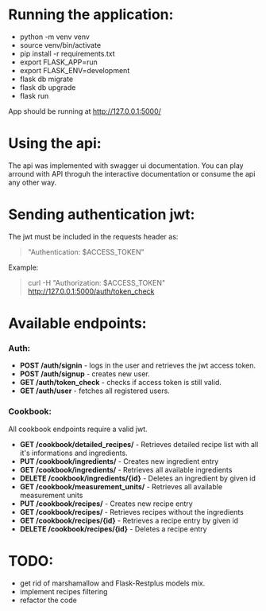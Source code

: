 # Running the application:

- python -m venv venv
- source venv/bin/activate
- pip install -r requirements.txt
- export FLASK_APP=run
- export FLASK_ENV=development
- flask db migrate
- flask db upgrade
- flask run

App should be running at http://127.0.0.1:5000/

# Using the api:
The api was implemented with swagger ui documentation. You can play arround with API throguh the interactive documentation or consume the api any other way.

# Sending authentication jwt:
The jwt must be included in the requests header as:
>"Authentication: $ACCESS_TOKEN"

Example:
>curl -H "Authorization: $ACCESS_TOKEN"  http://127.0.0.1:5000/auth/token_check

# Available endpoints:
### Auth:
- **POST /auth/signin**  - logs in the user and retrieves the jwt access token.
- **POST /auth/signup** - creates new user.
- **GET /auth/token_check** - checks if access token is still valid.
- **GET /auth/user** - fetches all registered users.

### Cookbook:
All cookbook endpoints require a valid jwt.
- **GET /cookbook/detailed_recipes/** - Retrieves detailed recipe list with all it's informations and ingredients.
- **PUT /cookbook/ingredients/** - Creates new ingredient entry
- **GET /cookbook/ingredients/** - Retrieves all available ingredients
- **DELETE /cookbook/ingredients/{id}** - Deletes an ingredient by given id
- **GET /cookbook/measurement_units/** - Retrieves all available measurement units
- **PUT /cookbook/recipes/** - Creates new recipe entry
- **GET /cookbook/recipes/** - Retrieves recipes without the ingredients
- **GET /cookbook/recipes/{id}** - Retrieves a recipe entry by given id
- **DELETE /cookbook/recipes/{id}** - Deletes a recipe entry


# TODO:
- get rid of marshamallow and Flask-Restplus models mix.
- implement recipes filtering
- refactor the code
